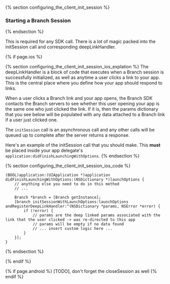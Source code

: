 {% section configuring_the_client_init_session %}
### Starting a Branch Session
{% endsection %}

This is required for any SDK call. There is a lot of magic packed into the initSession call and corresponding deepLinkHandler.

<!---    iOS -->
{% if page.ios %}

<!---       iOS explanation -->
{% section configuring_the_client_init_session_ios_explation %}
The deepLinkHandler is a block of code that executes when a Branch session is successfully initialized, as well as anytime a user clicks a link to your app. This is the central place where you define how your app should respond to links.

When a user clicks a Branch link and your app opens, the Branch SDK contacts the Branch servers to see whether this user opening your app is the same one who just clicked the link. If it is, then the params dictionary that you see below will be populated with any data attached to a Branch link if a user just clicked one.

The `initSession` call is an asynchronous call and any other calls will be queued up to complete after the server returns a response.

Here's an example of the initSession call that you should make. This **must** be placed inside your app delegate's `application:didFinishLaunchingWithOptions`.
{% endsection %}
<!---       /iOS explanation -->

<!---       iOS code -->
{% section configuring_the_client_init_session_ios_code %}

~~~ objc
(BOOL)application:(UIApplication *)application didFinishLaunchingWithOptions:(NSDictionary *)launchOptions {
	// anything else you need to do in this method
	// ...

	Branch *branch = [Branch getInstance];
	[branch initSessionWithLaunchOptions:launchOptions andRegisterDeepLinkHandler:^(NSDictionary *params, NSError *error) {
        if (!error) {
			// params are the deep linked params associated with the link that the user clicked -> was re-directed to this app
			// params will be empty if no data found
			// ... insert custom logic here ...
        }
	}];
}
~~~
{% endsection %}
<!---       /iOS code -->

{% endif %}
<!---    /iOS -->


{% if page.android %}
[TODO], don't forget the closeSession as well
{% endif %}